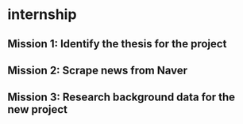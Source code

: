 # internship
## Mission 1: Identify the thesis for the project
## Mission 2: Scrape news from Naver
## Mission 3: Research background data for the new project
